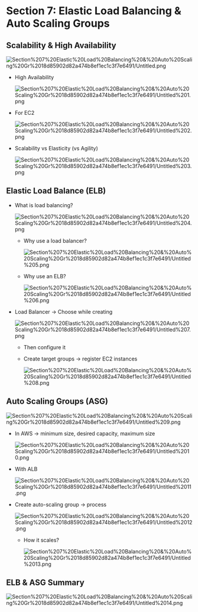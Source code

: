 # Section 7: Elastic Load Balancing & Auto Scaling Groups

## Scalability & High Availability

![Section%207%20Elastic%20Load%20Balancing%20&%20Auto%20Scaling%20Gr%2018d85902d82a474b8ef1ec1c3f7e6491/Untitled.png](Section%207%20Elastic%20Load%20Balancing%20&%20Auto%20Scaling%20Gr%2018d85902d82a474b8ef1ec1c3f7e6491/Untitled.png)

- High Availability

    ![Section%207%20Elastic%20Load%20Balancing%20&%20Auto%20Scaling%20Gr%2018d85902d82a474b8ef1ec1c3f7e6491/Untitled%201.png](Section%207%20Elastic%20Load%20Balancing%20&%20Auto%20Scaling%20Gr%2018d85902d82a474b8ef1ec1c3f7e6491/Untitled%201.png)

- For EC2

    ![Section%207%20Elastic%20Load%20Balancing%20&%20Auto%20Scaling%20Gr%2018d85902d82a474b8ef1ec1c3f7e6491/Untitled%202.png](Section%207%20Elastic%20Load%20Balancing%20&%20Auto%20Scaling%20Gr%2018d85902d82a474b8ef1ec1c3f7e6491/Untitled%202.png)

- Scalability vs Elasticity (vs Agility)

    ![Section%207%20Elastic%20Load%20Balancing%20&%20Auto%20Scaling%20Gr%2018d85902d82a474b8ef1ec1c3f7e6491/Untitled%203.png](Section%207%20Elastic%20Load%20Balancing%20&%20Auto%20Scaling%20Gr%2018d85902d82a474b8ef1ec1c3f7e6491/Untitled%203.png)

## Elastic Load Balance (ELB)

- What is load balancing?

    ![Section%207%20Elastic%20Load%20Balancing%20&%20Auto%20Scaling%20Gr%2018d85902d82a474b8ef1ec1c3f7e6491/Untitled%204.png](Section%207%20Elastic%20Load%20Balancing%20&%20Auto%20Scaling%20Gr%2018d85902d82a474b8ef1ec1c3f7e6491/Untitled%204.png)

    - Why use a load balancer?

        ![Section%207%20Elastic%20Load%20Balancing%20&%20Auto%20Scaling%20Gr%2018d85902d82a474b8ef1ec1c3f7e6491/Untitled%205.png](Section%207%20Elastic%20Load%20Balancing%20&%20Auto%20Scaling%20Gr%2018d85902d82a474b8ef1ec1c3f7e6491/Untitled%205.png)

    - Why use an ELB?

        ![Section%207%20Elastic%20Load%20Balancing%20&%20Auto%20Scaling%20Gr%2018d85902d82a474b8ef1ec1c3f7e6491/Untitled%206.png](Section%207%20Elastic%20Load%20Balancing%20&%20Auto%20Scaling%20Gr%2018d85902d82a474b8ef1ec1c3f7e6491/Untitled%206.png)

- Load Balancer → Choose while creating

    ![Section%207%20Elastic%20Load%20Balancing%20&%20Auto%20Scaling%20Gr%2018d85902d82a474b8ef1ec1c3f7e6491/Untitled%207.png](Section%207%20Elastic%20Load%20Balancing%20&%20Auto%20Scaling%20Gr%2018d85902d82a474b8ef1ec1c3f7e6491/Untitled%207.png)

    - Then configure it
    - Create target groups → register EC2 instances

        ![Section%207%20Elastic%20Load%20Balancing%20&%20Auto%20Scaling%20Gr%2018d85902d82a474b8ef1ec1c3f7e6491/Untitled%208.png](Section%207%20Elastic%20Load%20Balancing%20&%20Auto%20Scaling%20Gr%2018d85902d82a474b8ef1ec1c3f7e6491/Untitled%208.png)

## Auto Scaling Groups (ASG)

![Section%207%20Elastic%20Load%20Balancing%20&%20Auto%20Scaling%20Gr%2018d85902d82a474b8ef1ec1c3f7e6491/Untitled%209.png](Section%207%20Elastic%20Load%20Balancing%20&%20Auto%20Scaling%20Gr%2018d85902d82a474b8ef1ec1c3f7e6491/Untitled%209.png)

- In AWS → minimum size, desired capacity, maximum size

    ![Section%207%20Elastic%20Load%20Balancing%20&%20Auto%20Scaling%20Gr%2018d85902d82a474b8ef1ec1c3f7e6491/Untitled%2010.png](Section%207%20Elastic%20Load%20Balancing%20&%20Auto%20Scaling%20Gr%2018d85902d82a474b8ef1ec1c3f7e6491/Untitled%2010.png)

- With ALB

    ![Section%207%20Elastic%20Load%20Balancing%20&%20Auto%20Scaling%20Gr%2018d85902d82a474b8ef1ec1c3f7e6491/Untitled%2011.png](Section%207%20Elastic%20Load%20Balancing%20&%20Auto%20Scaling%20Gr%2018d85902d82a474b8ef1ec1c3f7e6491/Untitled%2011.png)

- Create auto-scaling group → process

    ![Section%207%20Elastic%20Load%20Balancing%20&%20Auto%20Scaling%20Gr%2018d85902d82a474b8ef1ec1c3f7e6491/Untitled%2012.png](Section%207%20Elastic%20Load%20Balancing%20&%20Auto%20Scaling%20Gr%2018d85902d82a474b8ef1ec1c3f7e6491/Untitled%2012.png)

    - How it scales?

        ![Section%207%20Elastic%20Load%20Balancing%20&%20Auto%20Scaling%20Gr%2018d85902d82a474b8ef1ec1c3f7e6491/Untitled%2013.png](Section%207%20Elastic%20Load%20Balancing%20&%20Auto%20Scaling%20Gr%2018d85902d82a474b8ef1ec1c3f7e6491/Untitled%2013.png)

## ELB & ASG Summary

![Section%207%20Elastic%20Load%20Balancing%20&%20Auto%20Scaling%20Gr%2018d85902d82a474b8ef1ec1c3f7e6491/Untitled%2014.png](Section%207%20Elastic%20Load%20Balancing%20&%20Auto%20Scaling%20Gr%2018d85902d82a474b8ef1ec1c3f7e6491/Untitled%2014.png)